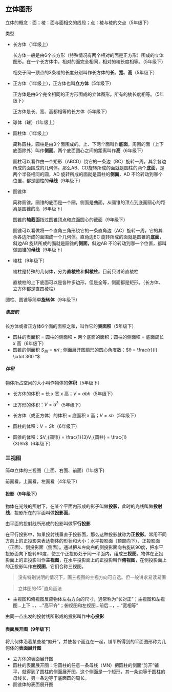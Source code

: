 ## 立体图形



立体的概念：面；棱：面与面相交的线段；点：棱与棱的交点（5年级下）

类型

- 长方体（1年级上）

  长方体一般是由6个长方形（特殊情况有两个相对的面是正方形）围成的立体图形。在一个长方体中，相对的面完全相同，相对的棱长度相等。（5年级下）

  相交于同一顶点的3条棱的长度分别叫作长方体的**长、宽、高**（5年级下）

- 正方体（1年级上），正方体也叫**立方体**（5年级下）

  正方体是由6个完全相同的正方形围成的立体图形。所有的棱长度相等。（5年级下）

  正方体是长、宽、高都相等的长方体（5年级下）

- 球体（球）（1年级上）

- 圆柱体（1年级上）

  简称圆柱。圆柱是由3个面围成的。上、下两个面叫作**底面**，周围的面（上下底面除外）叫作**侧面**。两个底面圆心之间的距离叫作**高**（6年级下）

  圆柱可以看作由一个矩形（ABCD）饶它的一条边（BC）旋转一周，其余各边所成的面围成的几何体。那么AB、CD旋转所成的面就是圆柱的两个**底面**，是两个半径相同的圆，AD 旋转所成的面就是圆柱的**侧面**，AD 不论转动到哪个位置，都是圆柱的**母线**（9年级下）

- 圆锥体

  简称圆锥。圆锥的底面是一个圆，侧面是曲面。从圆锥的顶点到底面圆心的距离是圆锥的高（6年级下）
  
  圆锥的**轴截面**指过圆锥顶点和底面圆心的截面（9年级下）
  
  圆锥可以看做将一个直角三角形绕它的一条直角边（AC）旋转一周，它的其余各边所成的面围成一个几何体。直角边BC 旋转所成的面就是圆锥的**底面**，斜边AB 旋转所成的面就是圆锥的**侧面**，斜边AB 不论转动到哪一个位置，都叫做圆锥的**母线**（9年级下）
  
- 棱柱（9年级下）

  棱柱是特殊的几何体，分为**直棱柱**和**斜棱柱**。目前只讨论直棱柱
  
  直棱柱的上下底面可以是各种多边形，但是全等，侧面都是矩形。（长方体、立方体都是直四棱柱）

圆柱、圆锥等简单**旋转体**（9年级下）


##### 表面积

长方体或者正方体6个面的面积之和，叫作它的**表面积**（5年级下）

- 圆柱的表面积 = 圆柱的侧面积 + 两个底面的面积；圆柱的侧面积 = 底面周长 x 高（6年级下）
- 圆锥的侧面积 $S_侧 = \pi rl$ ; 侧面展开图扇形的圆心角度数：$θ = \frac{r}{l} \cdot 360 °$

##### 体积

物体所占空间的大小叫作物体的**体积**（5年级下）

- 长方体的体积 = 长 x 宽 x 高；$V = abh$（5年级下）

- 正方形的体积：$V=a^3$（5年级下）

- 长方体（或正方体）的体积 = 底面积 x 高；$V = sh$（5年级下）
- 圆柱的体积：$V = Sh$（6年级下）
- 圆锥的体积：$V_{圆锥} = \frac{1}{3}V_{圆柱} = \frac{1}{3}Sh$（6年级下）



### 三视图

简单立体的三视图（上面、右面、前面）(1年级下)

前面看，上面看，左面看（4年级下）



#### 投影（9年级下）

物体在光线的照射下，在某个平面内形成的影子叫做**投影**，此时的光线叫做**投射线**，投影所在的平面叫做**投影面**。

由平面的投射线所形成的投影叫做**平行投影**

在平行投影中，如果投射线垂直于投影面，那么这种投影就称为**正投影**。常用不同方向上的正投影来表达物体的形状和大小：水平投影面（顶部向下）、正投影面（正面）、侧投影面（侧面）。通过把从左向右的侧投影面向右旋转90度，把水平投影面向下旋转90度，使三个正投影处于同一平面内，组成**三视图**。物体在正投影面上的正投影叫作**主视图**，在水平投影面上的正投影叫作**俯视图**，在侧投影面上的正投影叫作**左视图**，它们合称三视图。

> 没有特别说明的情况下，画三视图的主视方向可自选。但一般讲求易读易画

> 立体图的$45^\circ$直角画法

- 主视图和俯视图反应物体左右方向的尺寸，通常称为“长对正”；主视图和左视图...上下...，..."高平齐"；俯视图和左视图...前后...，...“宽相等”



由同一点出发的投射线所形成的投影叫作**中心投影**

#### 表面展开图（9年级下）

将几何体沿着某些棱“剪开”，并使各个面连在一起，铺平所得到的平面图形称为几何体的**表面展开图**

- 立方体的表面展开图
- 圆柱的表面展开图：沿圆柱的任意一条母线（MN）把圆柱的侧面“剪开”铺平，就得到了圆柱的侧面展开图。这个侧面是一个矩形，其一条边等于圆柱的母线长，另一条边等于底面圆的周长。
- 圆锥体的表面展开图 
